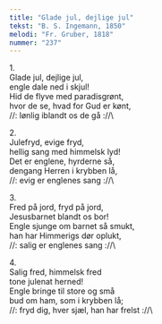 ```yaml
---
title: "Glade jul, dejlige jul"
tekst: "B. S. Ingemann, 1850"
melodi: "Fr. Gruber, 1818"
nummer: "237"
---
```

1\.\
Glade jul, dejlige jul,\
engle dale ned i skjul!\
Hid de flyve med paradisgrønt,\
hvor de se, hvad for Gud er kønt,\
//: lønlig iblandt os de gå ://\

2\.\
Julefryd, evige fryd,\
hellig sang med himmelsk lyd!\
Det er englene, hyrderne så,\
dengang Herren i krybben lå,\
//: evig er englenes sang ://\

3\.\
Fred på jord, fryd på jord,\
Jesusbarnet blandt os bor!\
Engle sjunge om barnet så smukt,\
han har Himmerigs dør oplukt,\
//: salig er englenes sang ://\

4\.\
Salig fred, himmelsk fred\
tone julenat herned!\
Engle bringe til store og små\
bud om ham, som i krybben lå;\
//: fryd dig, hver sjæl, han har frelst ://\
